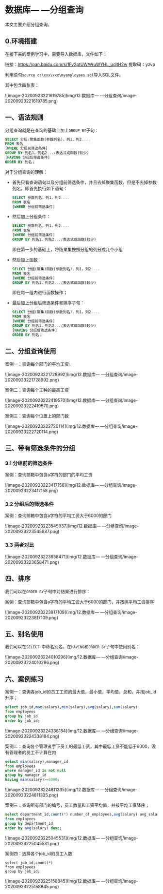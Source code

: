 # 数据库— —分组查询

本文主要介绍分组查询。


## 0.环境搭建

在接下来的案例学习中，需要导入数据库，文件如下：

链接：https://pan.baidu.com/s/1Fy2ptUWWruWYHL_udjtH2w 
提取码：yzvp

利用语句`source c:\xxx\xxx\myemployees.sql`导入SQL文件。

其中包含四张表：

![image-20200923221619785](img/12.数据库— —分组查询/image-20200923221619785.png)



## 一、语法规则

分组查询就是在查询的基础上加上`GROUP BY`子句：

```sql
SELECT 分组/聚集函数(参数列名)，列1，列2....
FROM 表名
[WHERE 分组前筛选条件]
GROUP BY 列名1，列名2.../表达式或函数(较少)
[HAVING 分组后筛选条件]
ORDER BY 列名；
```

对于分组查询的理解：

- 首先只看查询语句以及分组前筛选条件，并且去掉聚集函数，但是不去掉参数列名，即首先执行如下语句：

  ```sql
  SELECT 参数列名，列1，列2....
  FROM 表名
  [WHERE 分组前筛选条件]
  ```

- 然后加上分组条件：

  ```sql
  SELECT 参数列名，列1，列2....
  FROM 表名
  [WHERE 分组前筛选条件]
  GROUP BY 列名1，列名2.../表达式或函数(较少)
  ```

  即在第一步的基础上，将结果集按照分组的列分成几个小组

- 然后加上函数：

  ```sql
  SELECT 分组(聚集)函数(参数列名)，列1，列2....
  FROM 表名
  [WHERE 分组前筛选条件]
  GROUP BY 列名1，列名2.../表达式或函数(较少)
  ```

  即在每一组内进行函数操作；

- 最后加上分组后筛选条件和排序子句：

  ```sql
  SELECT 分组(聚集)函数(参数列名)，列1，列2....
  FROM 表名
  [WHERE 分组前筛选条件]
  GROUP BY 列名1，列名2.../表达式或函数(较少)
  [HAVING 分组后筛选条件]
  ORDER BY 列名；
  ```

  

## 二、分组查询使用

案例一：查询每个部门的平均工资。

![image-20200923221728992](img/12.数据库— —分组查询/image-20200923221728992.png)



案例二：查询每个工种的最高工资

![image-20200923222419570](img/12.数据库— —分组查询/image-20200923222419570.png)



案例三：查询每个位置上的部门数

![image-20200923222720114](img/12.数据库— —分组查询/image-20200923222720114.png)



## 三、带有筛选条件的分组

### 3.1 分组前的筛选条件

案例：查询邮箱中包含a字符的部门的平均工资

![image-20200923223417158](img/12.数据库— —分组查询/image-20200923223417158.png)



### 3.2 分组后的筛选条件

案例：查询邮箱中包含a字符的平均工资大于6000的部门

![image-20200923223545937](img/12.数据库— —分组查询/image-20200923223545937.png)



### 3.3 两者对比

![image-20200923223658471](img/12.数据库— —分组查询/image-20200923223658471.png)



## 四、排序

我们可以在`ORDER BY`子句中对结果进行排序：

案例：查询邮箱中包含a字符的平均工资大于6000的部门，并按照平均工资排序

![image-20200923223817109](img/12.数据库— —分组查询/image-20200923223817109.png)



## 五、别名使用

我们可以在`SELECT `中命名别名，在`HAVING`和`ORDER BY`子句中使用别名：

![image-20200923224010296](img/12.数据库— —分组查询/image-20200923224010296.png)



## 六、案例练习

案例一：查询各job_id的员工工资的最大值，最小值，平均值，总和，并按job_id升序；

```sql
select job_id,max(salary),min(salary),avg(salary),sum(salary)
from employees
group by job_id
order by job_id;
```

![image-20200923224338184](img/12.数据库— —分组查询/image-20200923224338184.png)



案例二：查询各个管理者手下员工的最低工资，其中最低工资不能低于6000，没有管理者的员工不计算在内

```sql
select min(salary),manager_id
from employees
where manager_id is not null 
group by manager_id
having min(salary)>=6000;
```

![image-20200923224811335](img/12.数据库— —分组查询/image-20200923224811335.png)



案例三：查询所有部门的编号，员工数量和工资平均值，并按平均工资降序；

```sql
select department_id,count(*) number_of_employees,avg(salary) avg_salary
from employees
group by department_id
order by avg(salary) desc;
```

![image-20200923225045531](img/12.数据库— —分组查询/image-20200923225045531.png)



案例四：选择各个job_id的员工人数

```plsql
select job_id,count(*)
from employees
group by job_id;
```

![image-20200923225158845](img/12.数据库— —分组查询/image-20200923225158845.png)